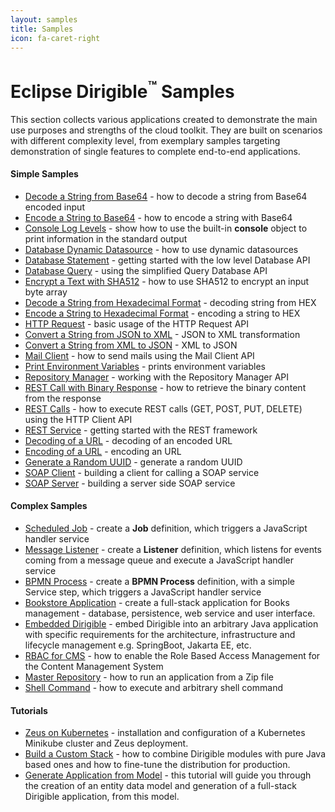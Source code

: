 ```yaml
---
layout: samples
title: Samples
icon: fa-caret-right
---
```


Eclipse Dirigible<sup>&trade;</sup> Samples
===

This section collects various applications created to demonstrate the main use purposes and strengths of the cloud toolkit.
They are built on scenarios with different complexity level, from exemplary samples targeting demonstration of single features to complete end-to-end applications.

#### Simple Samples

* [Decode a String from Base64](simple_base64_decode.html) - how to decode a string from Base64 encoded input
* [Encode a String to Base64](simple_base64_encode.html) - how to encode a string with Base64
* [Console Log Levels](simple_console.html) - show how to use the built-in **console** object to print information in the standard output
* [Database Dynamic Datasource](simple_database_dynamic.html) - how to use dynamic datasources
* [Database Statement](simple_database_statement.html) - getting started with the low level Database API
* [Database Query](simple_database_query.html) - using the simplified Query Database API
* [Encrypt a Text with SHA512](simple_digest.html) - how to use SHA512 to encrypt an input byte array
* [Decode a String from Hexadecimal Format](simple_hex_decode.html) - decoding string from HEX
* [Encode a String to Hexadecimal Format](simple_hex_encode.html) - encoding a string to HEX
* [HTTP Request](simple_http_request.html) - basic usage of the HTTP Request API
* [Convert a String from JSON to XML](simple_json2xml.html) - JSON to XML transformation
* [Convert a String from XML to JSON](simple_xml2json.html) - XML to JSON
* [Mail Client](simple_mail_client.html) - how to send mails using the Mail Client API
* [Print Environment Variables](simple_print_env.html) - prints environment variables
* [Repository Manager](simple_repository_manager.html) - working with the Repository Manager API
* [REST Call with Binary Response](simple_rest_binary.md) - how to retrieve the binary content from the response
* [REST Calls](simple_rest_calls.html) - how to execute REST calls (GET, POST, PUT, DELETE) using the HTTP Client API
* [REST Service](simple_rest_service.html) - getting started with the REST framework
* [Decoding of a URL](simple_url_decode.html) - decoding of an encoded URL
* [Encoding of a URL](simple_url_encode.html) - encoding an URL
* [Generate a Random UUID](simple_uuid_random_generation.html) - generate a random UUID
* [SOAP Client](simple_soap_client.html) - building a client for calling a SOAP service
* [SOAP Server](simple_soap_server.html) - building a server side SOAP service


#### Complex Samples

* [Scheduled Job](complex_job_console.html) - create a **Job** definition, which triggers a JavaScript handler service
* [Message Listener](complex_listener_queue.html) - create a **Listener** definition, which listens for events coming from a message queue and execute a JavaScript handler service
* [BPMN Process](complex_process_console.html) - create a **BPMN Process** definition, with a simple Service step, which triggers a JavaScript handler service
* [Bookstore Application](complex_bookstore.html) - create a full-stack application for Books management - database, persistence, web service and user interface.
* [Embedded Dirigible](complex_embedded.html) - embed Dirigible into an arbitrary Java application with specific requirements for the architecture, infrastructure and lifecycle management e.g. SpringBoot, Jakarta EE, etc.
* [RBAC for CMS](complex_rbac_for_cms.html) - how to enable the Role Based Access Management for the Content Management System
* [Master Repository](complex_master_repository.html) - how to run an application from a Zip file
* [Shell Command](complex_shell_command.html) - how to execute and arbitrary shell command



#### Tutorials

* [Zeus on Kubernetes](tutorial_zeus_on_kubernetes_minikube.html) -  installation and configuration of a Kubernetes Minikube cluster and Zeus deployment.
* [Build a Custom Stack](tutorial_helium_custom_stack.html) - how to combine Dirigible modules with pure Java based ones and how to fine-tune the distribution for production.
* [Generate Application from Model](tutorial_generate_application_from_model.html) - this tutorial will guide you through the creation of an entity data model and generation of a full-stack Dirigible application, from this model.


